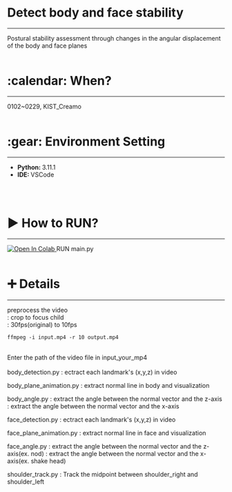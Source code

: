 <h1> Detect body and face stability </h1>
<hr/>
Postural stability assessment through changes in the angular displacement of the body and face planes
<br/><br/>
<h1>:calendar: When? </h1>
<hr/>
0102~0229, KIST_Creamo
<br/><br/>
<h1>:gear: Environment Setting</h1>
<hr/>
<ul>
  <li><b>Python: </b> 3.11.1</li>
  <li><b>IDE: </b> VSCode</li>
</ul>
<br/><br/>
<h1>▶ How to RUN? </h1>
<hr/>
<a target="_blank" href="[https://colab.research.google.com/github/GoogleCloudPlatform/vertex-ai-samples/blob/main/notebooks/official/model_monitoring/model_monitoring.ipynb](https://colab.research.google.com/github/jisally/detect_body_N_face_stability/blob/master//content/drive/MyDrive/KIST_CREAMO/preprocess_the_video.ipynb)">
  <img src="https://colab.research.google.com/assets/colab-badge.svg" alt="Open In Colab"/>
</a>
RUN main.py
<br/><br/>
<h1> ➕ Details </h1>
<hr/>
preprocess the video
<br/>
: crop to focus child
<br/>
: 30fps(original) to 10fps
<br/>

    ffmpeg -i input.mp4 -r 10 output.mp4

 <br/>
Enter the path of the video file in input_your_mp4
 <br/> <br/>
body_detection.py
: ectract each landmark's (x,y,z) in video

body_plane_animation.py
: extract normal line in body and visualization

body_angle.py
: extract the angle between the normal vector and the z-axis
: extract the angle between the normal vector and the x-axis

face_detection.py
: ectract each landmark's (x,y,z) in video

face_plane_animation.py
: extract normal line in face and visualization

face_angle.py
: extract the angle between the normal vector and the z-axis(ex. nod)
: extract the angle between the normal vector and the x-axis(ex. shake head)

shoulder_track.py
: Track the midpoint between shoulder_right and shoulder_left
